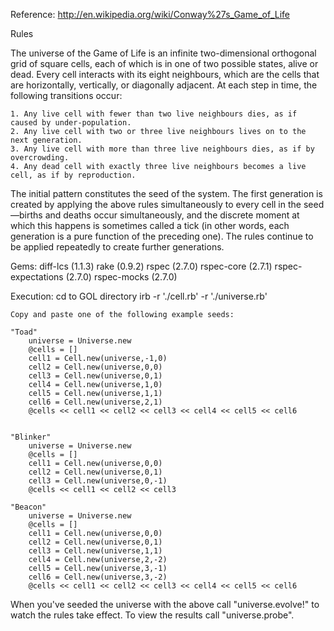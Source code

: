 Reference: http://en.wikipedia.org/wiki/Conway%27s_Game_of_Life

Rules

The universe of the Game of Life is an infinite two-dimensional orthogonal grid of square cells, each of which is in one of two possible states, alive or dead. Every cell interacts with its eight neighbours, which are the cells that are horizontally, vertically, or diagonally adjacent. At each step in time, the following transitions occur:

    1. Any live cell with fewer than two live neighbours dies, as if caused by under-population.
    2. Any live cell with two or three live neighbours lives on to the next generation.
    3. Any live cell with more than three live neighbours dies, as if by overcrowding.
    4. Any dead cell with exactly three live neighbours becomes a live cell, as if by reproduction.

The initial pattern constitutes the seed of the system. The first generation is created by applying the above rules simultaneously to every cell in the seed—births and deaths occur simultaneously, and the discrete moment at which this happens is sometimes called a tick (in other words, each generation is a pure function of the preceding one). The rules continue to be applied repeatedly to create further generations.



Gems:
	diff-lcs (1.1.3)
	rake (0.9.2)
	rspec (2.7.0)
	rspec-core (2.7.1)
	rspec-expectations (2.7.0)
	rspec-mocks (2.7.0)


Execution:
	cd to GOL directory
	irb -r './cell.rb' -r './universe.rb'

	Copy and paste one of the following example seeds:

	"Toad"
		universe = Universe.new
		@cells = []
		cell1 = Cell.new(universe,-1,0)
		cell2 = Cell.new(universe,0,0)
		cell3 = Cell.new(universe,0,1)
		cell4 = Cell.new(universe,1,0)
		cell5 = Cell.new(universe,1,1)
		cell6 = Cell.new(universe,2,1)
		@cells << cell1 << cell2 << cell3 << cell4 << cell5 << cell6


	"Blinker"
		universe = Universe.new
		@cells = []
		cell1 = Cell.new(universe,0,0)
		cell2 = Cell.new(universe,0,1)
		cell3 = Cell.new(universe,0,-1)
		@cells << cell1 << cell2 << cell3

	"Beacon"
		universe = Universe.new
		@cells = []
		cell1 = Cell.new(universe,0,0)
		cell2 = Cell.new(universe,0,1)
		cell3 = Cell.new(universe,1,1)
		cell4 = Cell.new(universe,2,-2)
		cell5 = Cell.new(universe,3,-1)
		cell6 = Cell.new(universe,3,-2)
		@cells << cell1 << cell2 << cell3 << cell4 << cell5 << cell6


When you've seeded the universe with the above call "universe.evolve!" to watch the rules take effect.
To view the results call "universe.probe".